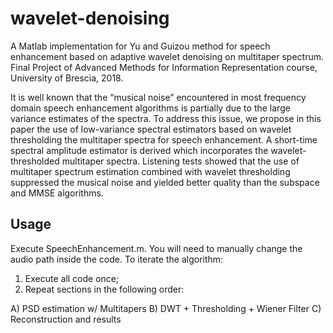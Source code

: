 # wavelet-denoising
A Matlab implementation for Yu and Guizou method for speech enhancement based on adaptive wavelet denoising on multitaper spectrum.
Final Project of Advanced Methods for Information Representation course, University of Brescia, 2018.

It is well known that the “musical noise” encountered in most frequency domain speech enhancement algorithms is partially due to the large variance estimates of the spectra. To address this issue, we propose in this paper the use of low-variance spectral estimators based on wavelet thresholding the multitaper spectra for speech enhancement. A short-time spectral amplitude estimator is derived which incorporates the wavelet-thresholded multitaper spectra. Listening tests showed that the use of multitaper spectrum estimation combined with wavelet thresholding suppressed the musical noise and yielded better quality than the subspace and MMSE algorithms.

## Usage
Execute SpeechEnhancement.m. You will need to manually change the audio path inside the code.
To iterate the algorithm:
1) Execute all code once;
2) Repeat sections in the following order:

A) PSD estimation w/ Multitapers
B) DWT + Thresholding + Wiener Filter
C) Reconstruction and results
